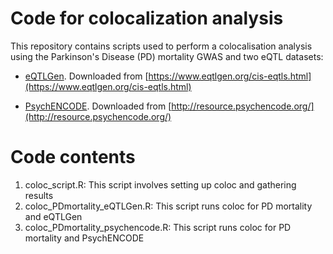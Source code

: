 # Code for colocalization analysis

This repository contains scripts used to perform a colocalisation analysis using the Parkinson's Disease (PD) mortality GWAS and two eQTL datasets:
* [eQTLGen](https://pubmed.ncbi.nlm.nih.gov/34475573/). Downloaded from [https://www.eqtlgen.org/cis-eqtls.html](https://www.eqtlgen.org/cis-eqtls.html)

* [PsychENCODE](https://pubmed.ncbi.nlm.nih.gov/30545857/). Downloaded from [http://resource.psychencode.org/](http://resource.psychencode.org/)


# Code contents

1. coloc_script.R: This script involves setting up coloc and gathering results
2. coloc_PDmortality_eQTLGen.R: This script runs coloc for PD mortality and eQTLGen
3. coloc_PDmortality_psychencode.R: This script runs coloc for PD mortality and PsychENCODE

